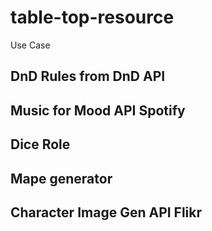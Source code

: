 # table-top-resource
Use Case
## DnD Rules from DnD API
## Music for Mood API Spotify
## Dice Role
## Mape generator
## Character Image Gen API Flikr 
## 
